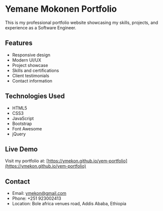 # Yemane Mokonen Portfolio

This is my professional portfolio website showcasing my skills, projects, and experience as a Software Engineer.

## Features
- Responsive design
- Modern UI/UX
- Project showcase
- Skills and certifications
- Client testimonials
- Contact information

## Technologies Used
- HTML5
- CSS3
- JavaScript
- Bootstrap
- Font Awesome
- jQuery

## Live Demo
Visit my portfolio at: [https://ymekon.github.io/yem-portfolio](https://ymekon.github.io/yem-portfolio)

## Contact
- Email: ymekon@gmail.com
- Phone: +251 923002413
- Location: Bole africa venues road, Addis Ababa, Ethiopia




